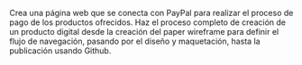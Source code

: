 Crea una página web que se conecta con PayPal para realizar el proceso de pago de los productos ofrecidos. Haz el proceso completo de creación de un producto digital desde la creación del paper wireframe para definir el flujo de navegación, pasando por el diseño y maquetación, hasta la publicación usando Github.